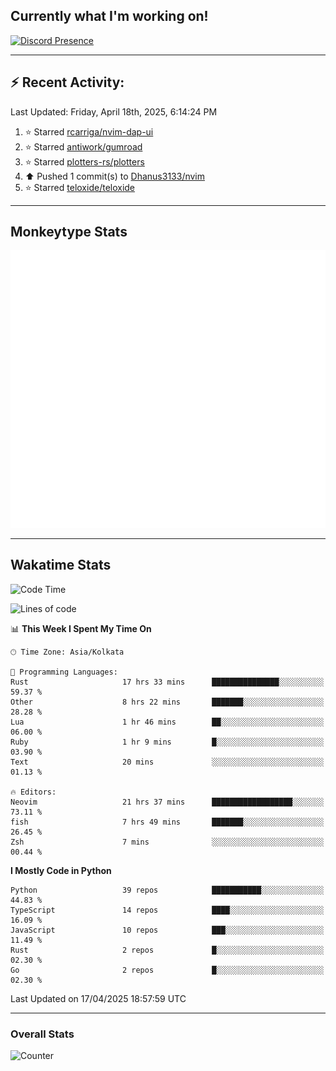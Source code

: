 ## Currently what I'm working on!
[![Discord Presence](https://lanyard.cnrad.dev/api/534981034400284712)](https://discord.com/users/534981034400284712)

---

## :zap: Recent Activity:
<!--RECENT_ACTIVITY:last_update-->
Last Updated: Friday, April 18th, 2025, 6:14:24 PM
<!--RECENT_ACTIVITY:last_update_end-->
<!--RECENT_ACTIVITY:start-->
1. ⭐ Starred [rcarriga/nvim-dap-ui](https://github.com/rcarriga/nvim-dap-ui)<br>
2. ⭐ Starred [antiwork/gumroad](https://github.com/antiwork/gumroad)<br>
3. ⭐ Starred [plotters-rs/plotters](https://github.com/plotters-rs/plotters)<br>
4. ⬆️ Pushed 1 commit(s) to [Dhanus3133/nvim](https://github.com/Dhanus3133/nvim)<br>
5. ⭐ Starred [teloxide/teloxide](https://github.com/teloxide/teloxide)<br>
<!--RECENT_ACTIVITY:end-->

---

## Monkeytype Stats
<a href="https://monkeytype.com/profile/dhanus">
  <img src="https://raw.githubusercontent.com/Dhanus3133/Dhanus3133/monkeytype/monkeytype-lb.svg" alt="Monkeytype Profile" />
</a>

---

## Wakatime Stats
<!--START_SECTION:waka-->
![Code Time](http://img.shields.io/badge/Code%20Time-2%2C650%20hrs%2052%20mins-blue)

![Lines of code](https://img.shields.io/badge/From%20Hello%20World%20I%27ve%20Written-5.9%20million%20lines%20of%20code-blue)

📊 **This Week I Spent My Time On** 

```text
🕑︎ Time Zone: Asia/Kolkata

💬 Programming Languages: 
Rust                     17 hrs 33 mins      ███████████████░░░░░░░░░░   59.37 % 
Other                    8 hrs 22 mins       ███████░░░░░░░░░░░░░░░░░░   28.28 % 
Lua                      1 hr 46 mins        ██░░░░░░░░░░░░░░░░░░░░░░░   06.00 % 
Ruby                     1 hr 9 mins         █░░░░░░░░░░░░░░░░░░░░░░░░   03.90 % 
Text                     20 mins             ░░░░░░░░░░░░░░░░░░░░░░░░░   01.13 % 

🔥 Editors: 
Neovim                   21 hrs 37 mins      ██████████████████░░░░░░░   73.11 % 
fish                     7 hrs 49 mins       ███████░░░░░░░░░░░░░░░░░░   26.45 % 
Zsh                      7 mins              ░░░░░░░░░░░░░░░░░░░░░░░░░   00.44 % 
```

**I Mostly Code in Python** 

```text
Python                   39 repos            ███████████░░░░░░░░░░░░░░   44.83 % 
TypeScript               14 repos            ████░░░░░░░░░░░░░░░░░░░░░   16.09 % 
JavaScript               10 repos            ███░░░░░░░░░░░░░░░░░░░░░░   11.49 % 
Rust                     2 repos             █░░░░░░░░░░░░░░░░░░░░░░░░   02.30 % 
Go                       2 repos             █░░░░░░░░░░░░░░░░░░░░░░░░   02.30 % 
```




 Last Updated on 17/04/2025 18:57:59 UTC
<!--END_SECTION:waka-->
---

### Overall Stats

<img src="https://moe-counter.glitch.me/get/@Dhanus3133?theme=asoul" alt="Counter" />
